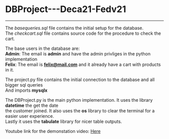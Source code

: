 # DBProject---Deca21-Fedv21
---
The *basequeries.sql* file contains the initial setup for the database.<br/>
The *checkcart.sql* file contains source code for the procedure to check the cart.<br />

The base users in the database are:<br />
**Admin**: The email is **admin** and have the admin privliges in the python implementation<br />
**Felix**: The email is **felix@mail.com** and it already have a cart with products in it.<br />

The project.py file contains the initial connection to the database and all bigger sql queries<br />
And imports **mysqlx**<br />

The DBProject.py is the main python implementation. It uses the library **datetime** the get the date<br />
the customer joined. It also uses the **os** library to clear the terminal for a easier user experience.<br />
Lastly it uses the **tabulate** library for nicer table outputs.<br />

Youtube link for the demonstation video: [Here](https://youtu.be/ASfNCbWmsYk)
